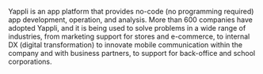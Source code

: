 Yappli is an app platform that provides no-code (no programming required) app development, operation, and analysis. More than 600 companies have adopted Yappli, and it is being used to solve problems in a wide range of industries, from marketing support for stores and e-commerce, to internal DX (digital transformation) to innovate mobile communication within the company and with business partners, to support for back-office and school corporations.
